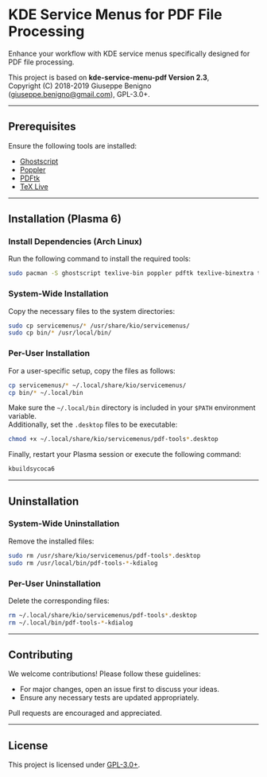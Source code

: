 # KDE Service Menus for PDF File Processing

Enhance your workflow with KDE service menus specifically designed for PDF file processing.

This project is based on **kde-service-menu-pdf Version 2.3**,  
Copyright (C) 2018-2019 Giuseppe Benigno (<giuseppe.benigno@gmail.com>), GPL-3.0+.

---

## Prerequisites

Ensure the following tools are installed:

- [Ghostscript](https://www.ghostscript.com/)  
- [Poppler](https://poppler.freedesktop.org/)  
- [PDFtk](https://www.pdflabs.com/tools/pdftk-the-pdf-toolkit/)  
- [TeX Live](https://tug.org/texlive/)  

---

## Installation (Plasma 6)

### Install Dependencies (Arch Linux)

Run the following command to install the required tools:

```bash
sudo pacman -S ghostscript texlive-bin poppler pdftk texlive-binextra texlive-latexrecommended
```

### System-Wide Installation

Copy the necessary files to the system directories:

```bash
sudo cp servicemenus/* /usr/share/kio/servicemenus/
sudo cp bin/* /usr/local/bin/
```

### Per-User Installation

For a user-specific setup, copy the files as follows:

```bash
cp servicemenus/* ~/.local/share/kio/servicemenus/
cp bin/* ~/.local/bin
```

Make sure the `~/.local/bin` directory is included in your `$PATH` environment variable.  
Additionally, set the `.desktop` files to be executable:

```bash
chmod +x ~/.local/share/kio/servicemenus/pdf-tools*.desktop
```

Finally, restart your Plasma session or execute the following command:

```bash
kbuildsycoca6
```

---

## Uninstallation

### System-Wide Uninstallation

Remove the installed files:

```bash
sudo rm /usr/share/kio/servicemenus/pdf-tools*.desktop
sudo rm /usr/local/bin/pdf-tools-*-kdialog
```

### Per-User Uninstallation

Delete the corresponding files:

```bash
rm ~/.local/share/kio/servicemenus/pdf-tools*.desktop
rm ~/.local/bin/pdf-tools-*-kdialog
```

---

## Contributing

We welcome contributions! Please follow these guidelines:

- For major changes, open an issue first to discuss your ideas.
- Ensure any necessary tests are updated appropriately.

Pull requests are encouraged and appreciated.

---

## License

This project is licensed under [GPL-3.0+](https://www.gnu.org/licenses/gpl-3.0.html).
